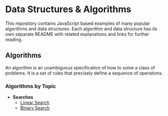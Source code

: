 # Data Structures & Algorithms
This repository contains JavaScript based examples of many popular algorithms and data structures. Each algorithm and data structure has its own separate README with related explanations and links for further reading.

## Algorithms
An algorithm is an unambiguous specification of how to solve a class of problems. It is a set of rules that precisely define a sequence of operations.
### Algorithms by Topic
-   **Searches**
    - [Linear Search](https://github.com/rahulpatial/DSA/tree/master/Searching/Linear%20Search)
    - [Binary Search](https://github.com/rahulpatial/DSA/tree/master/Searching/Binary%20Search)
